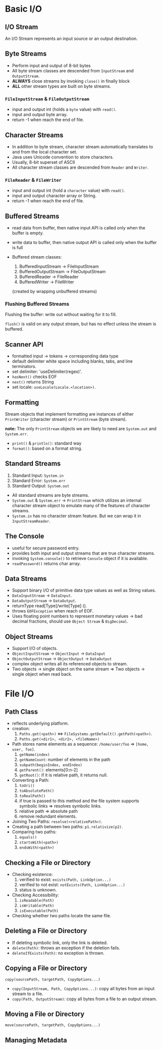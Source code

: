 # Basic I/O

## I/O Stream
An I/O Stream represents an input source or an output destination.


## Byte Streams
* Perform input and output of 8-bit bytes
* All byte stream classes are descended from `InputStream` and `OutputStream`.
* **ALWAYS** close streams by invoking `close()` in finally block
* **ALL** other stream types are built on byte streams.

### `FileInputStream` & `FileOutputStream`
* input and output int (holds a `byte` value) with `read()`.
* input and output byte array. 
* return -1 when reach the end of file.


## Character Streams
* In addition to byte stream, character stream automatically translates to and from the local character set.
* Java uses Unicode convention to store characters.
* Usually, 8-bit superset of ASCII
* All character stream classes are descended from `Reader` and `Writer`.

### `FileReader` & `FileWriter`
* input and output int  (hold a `character` value) with `read()`.
* input and output character array or String.
* return -1 when reach the end of file.


## Buffered Streams
* read data from buffer, then native input API is called only when the buffer is empty.
* write data to buffer, then native output API is called only when the buffer is full
* Buffered stream classes:
  1. BufferedInputStream -> FileInputStream
  2. BufferedOutputStream -> FileOutputStream
  3. BufferedReader -> FileReader
  4. BufferedWriter -> FileWriter

  (created by wrapping unbuffered streams)

### Flushing Buffered Streams
Flushing the buffer: write out without waiting for it to fill.

`flush()` is valid on any output stream, but has no effect unless the stream is buffered.


## Scanner API
* formatted input -> tokens -> corresponding data type
* default delimiter white space including blanks, tabs, and line terminators. 
* set delimiter: 'useDelimiter(regex)'.
* `hasNext()` checks EOF
* `next()` returns String
* set locale: `useLocale(Locale.<location>)`.


## Formatting
Stream objects that implement formatting are instances of either `PrintWriter` (character stream) or `PrintStream` (byte stream).

**note:** The only `PrintStream` objects we are likely to need are `System.out` and `System.err`.

* `print()` & `println()`: standard way
* `format()`: based on a format string.


## Standard Streams
1. Standard Input: `System.in`
2. Standard Error: `System.err`
3. Standard Output: `System.out`

* All standard streams are byte streams.
* `System.out` & `System.err` -> `PrintStream` which utilizes an internal character stream object to emulate many of the features of character streams.
* `System.in` has no character stream feature. But we can wrap it in `InputStreamReader`.


## The Console
* useful for secure password entry.
* provides both input and output streams that are true character streams.
* invoking `System.console()` to retrieve `Console` object if it is available.
* `readPassword()` returns char array.


## Data Streams
* Support binary I/O of primitive data type values as well as String values.
* `DataInputStream` -> `DataInput`.
* `DataOutputStream` -> `DataOutput`.
* returnType read\[Type\]/write\[Type\] ().
* throws `EOFException` when reach of EOF.
* Uses floating point numbers to represent monetary values -> bad decimal fractions, should use `Object Stream` & `BigDecimal`.


## Object Streams
* Support I/O of objects.
* `ObjectInputStream` -> `ObjectInput` -> `DataInput`
* `ObjectOutputStream` -> `ObjectOutput` -> `DataOutput`
* complex object writes all its referenced objects to stream.
* Two objects -> single object on the same stream => Two objects -> single object when read back.


# File I/O
## Path Class
* reflects underlying platform.
* creation: 
  1. `Paths.get(<path>)` <=> `FileSystems.getDefault().getPath(<path>)`.
  2. `Paths.get(<dir1>, <dir2>, <fileName>)`
* Path stores name elements as a sequence: `/home/user/foo` => `[home, user, foo]`.
  1. `getName(index)`
  2. `getNameCount`: number of elements in the path
  3. `subpath(beginIndex, endIndex)`
  4. `getParent()`: elements[0:n-2]
  5. `getRoot()`: if it is relative path, it returns null.
* Converting a Path:
  1. `toUri()`
  2. `toAbsolutePath()`
  3. `toRealPath()`
    1. if true is passed to this method and the file system supports symbolic links => resolves symbolic links.
    2. relative path => absolute path
    3. remove redundant elements.
* Joining Two Paths: `resolve(<relativePath>)`.
* Creating a path between two paths: `p1.relativize(p2)`.
* Comparing two paths:
  1. `equals()`
  2. `startsWith(<path>)`
  3. `endsWith(<path>)`


## Checking a File or Directory
* Checking existence:
  1. verified to exist: `exists(Path, LinkOption...)`
  2. verified to not exist: `notExists(Path, LinkOption...)`
  3. status is unknown.
* Checking Accessibility:
  1. `isReadable(Path)`
  2. `isWritable(Path)`
  3. `isExecutable(Path)`
* Checking whether two paths locate the same file.


## Deleting a File or Directory
* If deleting symbolic link, only the link is deleted.
* `delete(Path)`: throws an exception if the deletion fails.
* `deleteIfExists(Path)`: no exception is thrown.


## Copying a File or Directory
`copy(sourcePath, targetPath, CopyOptions...)`

* `copy(InputStream, Path, CopyOptions...)`: copy all bytes from an input stream to a file.
* `copy(Path, OutputStream)`: copy all bytes from a file to an output stream.


## Moving a File or Directory
`move(sourcePath, targetPath, CopyOptions...)`


## Managing Metadata




